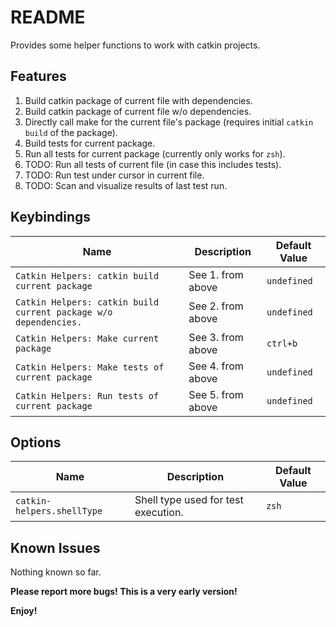 # README

Provides some helper functions to work with catkin projects.
## Features
1. Build catkin package of current file with dependencies.
2. Build catkin package of current file w/o dependencies.
3. Directly call make for the current file's package (requires initial `catkin build` of the package).
4. Build tests for current package.
5. Run all tests for current package (currently only works for `zsh`).
6. TODO: Run all tests of current file (in case this includes tests).
7. TODO: Run test under cursor in current file.
8. TODO: Scan and visualize results of last test run.  

## Keybindings
| Name                                                             | Description       | Default Value |
| ---------------------------------------------------------------- | ----------------- | ------------- |
| `Catkin Helpers: catkin build current package`                   | See 1. from above | `undefined`   |
| `Catkin Helpers: catkin build current package w/o dependencies.` | See 2. from above | `undefined`   |
| `Catkin Helpers: Make current package`                           | See 3. from above | `ctrl+b`      |
| `Catkin Helpers: Make tests of current package`                  | See 4. from above | `undefined`   |
| `Catkin Helpers: Run tests of current package`                   | See 5. from above | `undefined`   |
 ## Options
 | Name                       | Description                         | Default Value |
 | -------------------------- | ----------------------------------- | ------------- |
 | `catkin-helpers.shellType` | Shell type used for test execution. | `zsh`         |

## Known Issues
Nothing known so far. 

**Please report more bugs! This is a very early version!**

**Enjoy!**
